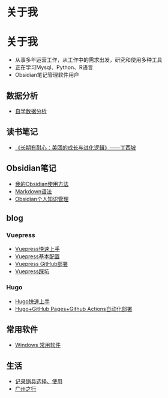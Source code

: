 # 关于我

<!--more-->
# 关于我

- 从事多年运营工作，从工作中的需求出发，研究和使用多种工具
- 正在学习Mysql、Python、R语言
- Obsidian笔记管理软件用户

## 数据分析

- [自学数据分析](/guide)

## 读书笔记

- [《长期有耐心：美团的成长与进化逻辑》——丁西坡](/meituan)

## Obsidian笔记

- [我的Obsidian使用方法](/obsidian)
- [Markdown语法](/markdown)
- [Obsidian个人知识管理](/todo)

## blog

### Vuepress

- [Vuepress快速上手](/快速上手vuepress)
- [Vuepress基本配置](/基本配置)
- [Vuepress GitHub部署](/github部署)
- [Vuepress踩坑](/vuepress踩坑)

### Hugo

- [Hugo快速上手](/快速上手)
- [Hugo+GitHub Pages+Github Actions自动化部署](/actions自动化部署)
## 常用软件

- [Windows 常用软件](/software)

## 生活

- [记录锅具选择、使用](/锅具)
- [广州之行](/广州之行)
